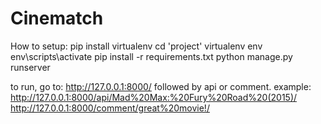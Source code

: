 # Cinematch

How to setup:
pip install virtualenv
cd 'project'
virtualenv env
env\scripts\activate
pip install -r requirements.txt
python manage.py runserver

to run, go to: http://127.0.0.1:8000/ followed by api or comment. example:
http://127.0.0.1:8000/api/Mad%20Max:%20Fury%20Road%20(2015)/
http://127.0.0.1:8000/comment/great%20movie!/